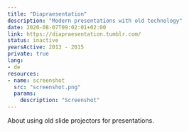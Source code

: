 ```yaml
---
title: "Diapraesentation"
description: "Modern presentations with old technology"
date: 2020-08-07T09:02:01+02:00
link: https://diapraesentation.tumblr.com/
status: inactive
yearsActive: 2013 - 2015
private: true
lang:
- de
resources:
- name: screenshot
  src: "screenshot.png"
  params:
    description: "Screenshot"
---
```

About using old slide projectors for presentations.
